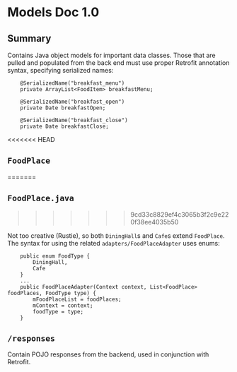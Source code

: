 # Models Doc 1.0

## Summary

Contains Java object models for important data classes. Those that are pulled and populated from the
back end must use proper Retrofit annotation syntax, specifying serialized names:

```
    @SerializedName("breakfast_menu")
    private ArrayList<FoodItem> breakfastMenu;

    @SerializedName("breakfast_open")
    private Date breakfastOpen;

    @SerializedName("breakfast_close")
    private Date breakfastClose;

```

<<<<<<< HEAD
## `FoodPlace`
=======
## `FoodPlace.java`
>>>>>>> 9cd33c8829ef4c3065b3f2c9e220f38ee4035b50

Not too creative (Rustie), so both `DiningHall`s and `Cafe`s extend `FoodPlace`. The syntax for using
the related `adapters/FoodPlaceAdapter` uses enums:

```
    public enum FoodType {
        DiningHall,
        Cafe
    }
    ...
    public FoodPlaceAdapter(Context context, List<FoodPlace> foodPlaces, FoodType type) {
        mFoodPlaceList = foodPlaces;
        mContext = context;
        foodType = type;
    }

```

## `/responses`

Contain POJO responses from the backend, used in conjunction with Retrofit.
